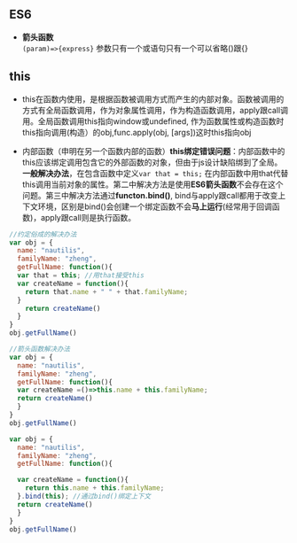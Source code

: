 ## ES6
- **箭头函数**   
```(param)=>{express}``` 参数只有一个或语句只有一个可以省略()跟{}

## this
- this在函数内使用，是根据函数被调用方式而产生的内部对象。函数被调用的方式有全局函数调用，作为对象属性调用，作为构造函数调用，apply跟call调用。全局函数调用this指向window或undefined, 作为函数属性或构造函数时this指向调用(构造）的obj,func.apply(obj, [args])这时this指向obj

- 内部函数（申明在另一个函数内部的函数）**this绑定错误问题**：内部函数中的this应该绑定调用包含它的外部函数的对象，但由于js设计缺陷绑到了全局。**一般解决办法**，在包含函数中定义``` var that = this; ``` 在内部函数中用that代替this调用当前对象的属性。第二中解决方法是使用**ES6箭头函数**不会存在这个问题。第三中解决方法通过**functon.bind()**, bind与apply跟call都用于改变上下文环境，区别是bind()会创建一个绑定函数不会**马上运行**(经常用于回调函数)，apply跟call则是执行函数。

```js 
//约定俗成的解决办法
var obj = {
  name: "nautilis",
  familyName: "zheng",
  getFullName: function(){
  var that = this; //用that接受this
  var createName = function(){
	return that.name + " " + that.familyName; 
  }
	return createName()
  }
}
obj.getFullName()

```

```js 
//箭头函数解决办法
var obj = {
  name: "nautilis",
  familyName: "zheng",
  getFullName: function(){
  var createName =()=>this.name + this.familyName;
  return createName()
  }
}
obj.getFullName()
```

```js
var obj = {
  name: "nautilis",
  familyName: "zheng",
  getFullName: function(){

  var createName = function(){
	return this.name + this.familyName;
  }.bind(this); //通过bind()绑定上下文
  return createName()
  }
}
obj.getFullName()
```
